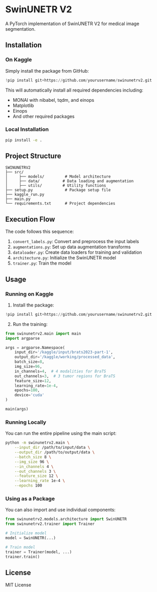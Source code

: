 # SwinUNETR V2

A PyTorch implementation of SwinUNETR V2 for medical image segmentation.

## Installation

### On Kaggle

Simply install the package from GitHub:

```python
!pip install git+https://github.com/yourusername/swinunetrv2.git
```

This will automatically install all required dependencies including:
- MONAI with nibabel, tqdm, and einops
- Matplotlib
- Einops
- And other required packages

### Local Installation

```bash
pip install -e .
```

## Project Structure

```
SWINUNETRV2
├── src/
│     ├── models/         # Model architecture
│     ├── data/          # Data loading and augmentation
│     ├── utils/         # Utility functions
├── setup.py              # Package setup file
├── kaggle_run.py
├── main.py
└── requirements.txt      # Project dependencies
```

## Execution Flow

The code follows this sequence:
1. `convert_labels.py`: Convert and preprocess the input labels
2. `augmentations.py`: Set up data augmentation transforms
3. `dataloader.py`: Create data loaders for training and validation
4. `architecture.py`: Initialize the SwinUNETR model
5. `trainer.py`: Train the model

## Usage

### Running on Kaggle

1. Install the package:
```python
!pip install git+https://github.com/yourusername/swinunetrv2.git
```

2. Run the training:
```python
from swinunetrv2.main import main
import argparse

args = argparse.Namespace(
    input_dir='/kaggle/input/brats2023-part-1',
    output_dir='/kaggle/working/processed_data',
    batch_size=8,
    img_size=96,
    in_channels=4,  # 4 modalities for BraTS
    out_channels=3,  # 3 tumor regions for BraTS
    feature_size=12,
    learning_rate=1e-4,
    epochs=100,
    device='cuda'
)

main(args)
```

### Running Locally

You can run the entire pipeline using the main script:

```bash
python -m swinunetrv2.main \
    --input_dir /path/to/input/data \
    --output_dir /path/to/output/data \
    --batch_size 8 \
    --img_size 96 \
    --in_channels 4 \
    --out_channels 3 \
    --feature_size 12 \
    --learning_rate 1e-4 \
    --epochs 100
```

### Using as a Package

You can also import and use individual components:

```python
from swinunetrv2.models.architecture import SwinUNETR
from swinunetrv2.trainer import Trainer

# Initialize model
model = SwinUNETR(...)

# Train model
trainer = Trainer(model, ...)
trainer.train()
```

## License

MIT License 